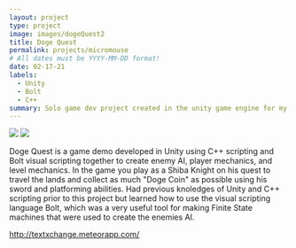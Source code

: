 ```yaml
---
layout: project
type: project
image: images/dogeQuest2
title: Doge Quest
permalink: projects/micromouse
# All dates must be YYYY-MM-DD format!
date: 02-17-21
labels:
  - Unity
  - Bolt
  - C++
summary: Solo game dev project created in the unity game engine for my ICS485 project.
---
```


<img class="ui medium right floated rounded image" src="../images/dogeQuest3">
<img class="ui medium right floated rounded image" src="../images/dogeQuest1">

Doge Quest is a game demo developed in Unity using C++ scripting and Bolt visual scripting together to create enemy AI, player mechanics, and level mechanics. In the game you play as a Shiba Knight on his quest to travel the lands and collect as much "Doge Coin" as possible using his sword and platforming abilities. Had previous knoledges of Unity and C++ scripting prior to this project but learned how to use the visual scripting language Bolt, which was a very useful tool for making Finite State machines that were used to create the enemies AI.


http://textxchange.meteorapp.com/



